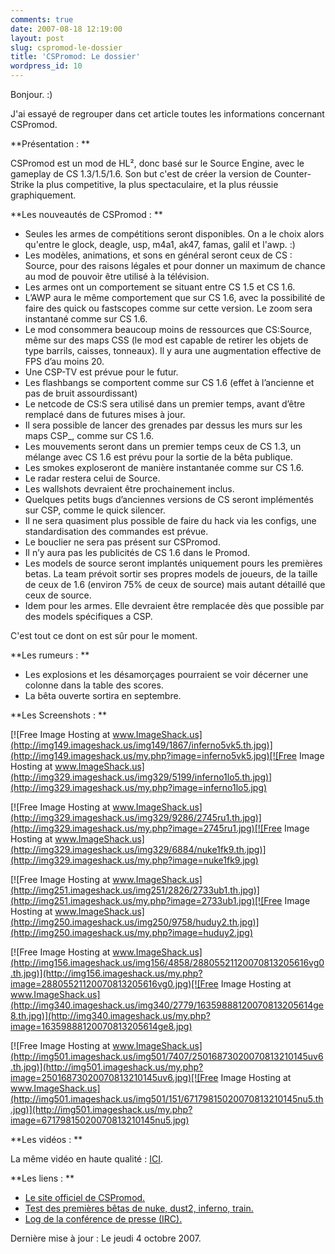 ```yaml
---
comments: true
date: 2007-08-18 12:19:00
layout: post
slug: cspromod-le-dossier
title: 'CSPromod: Le dossier'
wordpress_id: 10
---
```


Bonjour. :)

J'ai essayé de regrouper dans cet article toutes les informations concernant CSPromod.

**Présentation : **

CSPromod est un mod de HL², donc basé sur le Source Engine, avec le gameplay de CS 1.3/1.5/1.6.
Son but c'est de créer la version de Counter-Strike la plus competitive, la plus spectaculaire, et la plus réussie graphiquement.

**Les nouveautés de CSPromod : **

* Seules les armes de compétitions seront disponibles. On a le choix alors qu'entre le glock, deagle, usp, m4a1, ak47, famas, galil et l'awp. :)
* Les modèles, animations, et sons en général seront ceux de CS : Source, pour des raisons légales et pour donner un maximum de chance au mod de pouvoir être utilisé à la télévision.
* Les armes ont un comportement se situant entre CS 1.5 et CS 1.6.
* L’AWP aura le même comportement que sur CS 1.6, avec la possibilité de faire des quick ou fastscopes comme sur cette version. Le zoom sera instantané comme sur CS 1.6.
* Le mod consommera beaucoup moins de ressources que CS:Source, même sur des maps CSS (le mod est capable de retirer les objets de type barrils, caisses, tonneaux). Il y aura une augmentation effective de FPS d’au moins 20.
* Une CSP-TV est prévue pour le futur.
* Les flashbangs se comportent comme sur CS 1.6 (effet à l’ancienne et pas de bruit assourdissant)
* Le netcode de CS:S sera utilisé dans un premier temps, avant d’être remplacé dans de futures mises à jour.
* Il sera possible de lancer des grenades par dessus les murs sur les maps CSP_, comme sur CS 1.6.
* Les mouvements seront dans un premier temps ceux de CS 1.3, un mélange avec CS 1.6 est prévu pour la sortie de la bêta publique.
* Les smokes exploseront de manière instantanée comme sur CS 1.6.
* Le radar restera celui de Source.
* Les wallshots devraient être prochainement inclus.
* Quelques petits bugs d’anciennes versions de CS seront implémentés sur CSP, comme le quick silencer.
* Il ne sera quasiment plus possible de faire du hack via les configs, une standardisation des commandes est prévue.
* Le bouclier ne sera pas présent sur CSPromod.
* Il n’y aura pas les publicités de CS 1.6 dans le Promod.
* Les models de source seront implantés uniquement pours les premières betas. La team prévoit sortir ses propres models de joueurs, de la taille de ceux de 1.6 (environ 75% de ceux de source) mais autant détaillé que ceux de source.
* Idem pour les armes. Elle devraient être remplacée dès que possible par des models spécifiques a CSP.

C'est tout ce dont on est sûr pour le moment.

**Les rumeurs : **

* Les explosions et les désamorçages pourraient se voir décerner une colonne dans la table des scores.
* La bêta ouverte sortira en septembre.

**Les Screenshots : **

[![Free Image Hosting at www.ImageShack.us](http://img149.imageshack.us/img149/1867/inferno5vk5.th.jpg)](http://img149.imageshack.us/my.php?image=inferno5vk5.jpg)[![Free Image Hosting at www.ImageShack.us](http://img329.imageshack.us/img329/5199/inferno1lo5.th.jpg)](http://img329.imageshack.us/my.php?image=inferno1lo5.jpg)

[![Free Image Hosting at www.ImageShack.us](http://img329.imageshack.us/img329/9286/2745ru1.th.jpg)](http://img329.imageshack.us/my.php?image=2745ru1.jpg)[![Free Image Hosting at www.ImageShack.us](http://img329.imageshack.us/img329/6884/nuke1fk9.th.jpg)](http://img329.imageshack.us/my.php?image=nuke1fk9.jpg)

[![Free Image Hosting at www.ImageShack.us](http://img251.imageshack.us/img251/2826/2733ub1.th.jpg)](http://img251.imageshack.us/my.php?image=2733ub1.jpg)[![Free Image Hosting at www.ImageShack.us](http://img250.imageshack.us/img250/9758/huduy2.th.jpg)](http://img250.imageshack.us/my.php?image=huduy2.jpg)

[![Free Image Hosting at www.ImageShack.us](http://img156.imageshack.us/img156/4858/28805521120070813205616vg0.th.jpg)](http://img156.imageshack.us/my.php?image=28805521120070813205616vg0.jpg)[![Free Image Hosting at www.ImageShack.us](http://img340.imageshack.us/img340/2779/16359888120070813205614ge8.th.jpg)](http://img340.imageshack.us/my.php?image=16359888120070813205614ge8.jpg)

[![Free Image Hosting at www.ImageShack.us](http://img501.imageshack.us/img501/7407/25016873020070813210145uv6.th.jpg)](http://img501.imageshack.us/my.php?image=25016873020070813210145uv6.jpg)[![Free Image Hosting at www.ImageShack.us](http://img501.imageshack.us/img501/151/67179815020070813210145nu5.th.jpg)](http://img501.imageshack.us/my.php?image=67179815020070813210145nu5.jpg)

**Les vidéos : **

La même vidéo en haute qualité : [ICI](http://samy.neutron.free.fr/ups/cspromod_video.zip).

**Les liens : **

* [Le site officiel de CSPromod.](http://www.cspromod.com)
* [Test des premières bêtas de nuke, dust2, inferno, train.](http://www.cs-fusion.com/ressources/view_416_--cs-promod-beta1-le-test.html)
* [Log de la conférence de presse (IRC).](http://www.cspromod.com/?page=forum&action=viewTopic&id=1474)

Dernière mise à jour : Le jeudi 4 octobre 2007.
